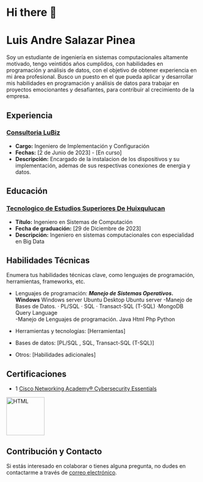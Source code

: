 # Hi there 👋

# Luis Andre Salazar Pinea

Soy un estudiante de ingeniería en sistemas computacionales altamente motivado, tengo veintidós años cumplidos, con habilidades en programación y análisis de datos, con el objetivo de obtener experiencia en mi área profesional. Busco un puesto en el que pueda aplicar y desarrollar mis habilidades en programación y análisis de datos para trabajar en proyectos emocionantes y desafiantes, para contribuir al crecimiento de la empresa.

## Experiencia

### [Consultoria LuBiz](https://lubiz.com.mx/)

- **Cargo:** Ingeniero de Implementación y Configuración
- **Fechas:** [2 de Junio de 2023] - [En curso]
- **Descripción:** Encargado de la instalacion de los dispositivos y su implementación, ademas de sus respectivas conexiones de energia y datos. 

## Educación

### [Tecnologico de Estudios Superiores De Huixqulucan](https://teshuixquilucan.edomex.gob.mx/)

- **Título:** Ingeniero en Sistemas de Computación
- **Fecha de graduación:** [29 de Diciembre de 2023]
- **Descripción:** Ingeniero en sistemas computacionales con especialidad en Big Data

## Habilidades Técnicas

Enumera tus habilidades técnicas clave, como lenguajes de programación, herramientas, frameworks, etc.

- Lenguajes de programación:
***Manejo de Sistemas Operativos.***
****Windows****
Windows server
Ubuntu Desktop
Ubuntu server
-Manejo de Bases de Datos.
· PL/SQL     · SQL     · Transact-SQL (T-SQL)     ·MongoDB Query Language  
-Manejo de Lenguajes de programación.
Java 
Html
Php
Python


- Herramientas y tecnologías: [Herramientas]
- Bases de datos: [PL/SQL , SQL, Transact-SQL (T-SQL)]
- Otros: [Habilidades adicionales]


## Certificaciones
- 1 [Cisco Networking Academy® Cybersecurity Essentials](https://www.credly.com/badges/1ff08551-271b-4bb8-bdfb-676a80c7b171/public_url)

<img src="https://images.credly.com/size/340x340/images/054913b2-e271-49a2-a1a4-9bf1c1f9a404/CyberEssentials.png" alt="HTML" width="100">




## Contribución y Contacto

Si estás interesado en colaborar o tienes alguna pregunta, no dudes en contactarme a través de [correo electrónico](mailto:luisandre17@outlook.es).

